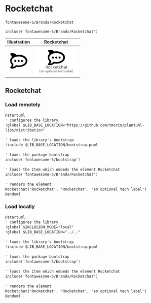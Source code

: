 # Rocketchat


```text
fontawesome-5/Brands/Rocketchat
```

```text
include('fontawesome-5/Brands/Rocketchat')
```



| Illustration | Rocketchat |
| :---: | :---: |
| ![illustration for Illustration](../../fontawesome-5/Brands/Rocketchat.png) | ![illustration for Rocketchat](../../fontawesome-5/Brands/Rocketchat.Local.png) |




## Rocketchat

### Load remotely
```plantuml
@startuml
' configures the library
!global $LIB_BASE_LOCATION="https://github.com/tmorin/plantuml-libs/distribution"

' loads the library's bootstrap
!include $LIB_BASE_LOCATION/bootstrap.puml

' loads the package bootstrap
include('fontawesome-5/bootstrap')

' loads the Item which embeds the element Rocketchat
include('fontawesome-5/Brands/Rocketchat')

' renders the element
Rocketchat('Rocketchat', 'Rocketchat', 'an optional tech label')
@enduml
```

### Load locally
```plantuml
@startuml
' configures the library
!global $INCLUSION_MODE="local"
!global $LIB_BASE_LOCATION="../.."

' loads the library's bootstrap
!include $LIB_BASE_LOCATION/bootstrap.puml

' loads the package bootstrap
include('fontawesome-5/bootstrap')

' loads the Item which embeds the element Rocketchat
include('fontawesome-5/Brands/Rocketchat')

' renders the element
Rocketchat('Rocketchat', 'Rocketchat', 'an optional tech label')
@enduml
```

